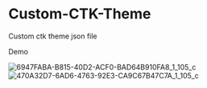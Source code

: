 # Custom-CTK-Theme
Custom ctk theme json file

Demo

![6947FABA-B815-40D2-ACF0-BAD64B910FA8_1_105_c](https://github.com/iamironman0/Custom-CTK-Theme/assets/63475761/aaeac2ff-1c04-47be-8211-2699a99f5b5b)
![470A32D7-6AD6-4763-92E3-CA9C67B47C7A_1_105_c](https://github.com/iamironman0/Custom-CTK-Theme/assets/63475761/2b419af7-be9f-4d15-a469-5fc28acee3af)
